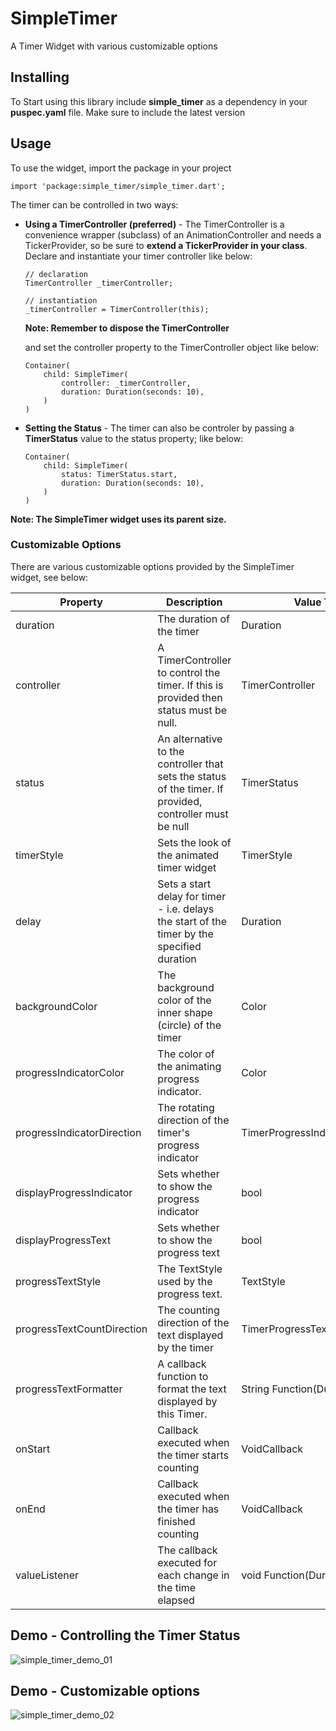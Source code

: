 # SimpleTimer

A Timer Widget with various customizable options

## Installing

To Start using this library include **simple_timer** as a dependency in your **puspec.yaml** file. 
Make sure to include the latest version

## Usage

To use the widget, import the package in your project

```
import 'package:simple_timer/simple_timer.dart';
```

The timer can be controlled in two ways:
* **Using a TimerController (preferred)** - The TimerController is a convenience wrapper (subclass) of an AnimationController and needs a TickerProvider, so be sure to **extend a TickerProvider in your class**. Declare and instantiate your timer controller like below:

    ```
    // declaration
    TimerController _timerController;

    // instantiation
    _timerController = TimerController(this);
    ```
    **Note: Remember to dispose the TimerController**

    and set the controller property to the TimerController object like below:

    ```
    Container(
        child: SimpleTimer(
            controller: _timerController,
            duration: Duration(seconds: 10),
        )
    )
    ```

* **Setting the Status** - The timer can also be controler by passing a **TimerStatus** value to the status property; like below:
    ```
    Container(
        child: SimpleTimer(
            status: TimerStatus.start,
            duration: Duration(seconds: 10),
        )
    )
    ```
**Note: The SimpleTimer widget uses its parent size.**

### Customizable Options
There are various customizable options provided by the SimpleTimer widget, see below:


<table>
<thead>
	<tr>
		<th>Property</th>
		<th>Description</th>
		<th>Value Type</th>
		<th>Default Value</th>
	</tr>
</thead>
<tbody>
	<tr>
		<td>duration</td>
		<td>The duration of the timer</td>
		<td>Duration</td>
		<td></td>
	</tr>
	<tr>
		<td>controller</td>
		<td>A TimerController to control the timer. If this is provided then status must be null.</td>
		<td>TimerController</td>
		<td></td>
	</tr>
	<tr>
		<td>status</td>
		<td>An alternative to the controller that sets the status of the timer. If provided, controller must be null</td>
		<td>TimerStatus</td>
		<td></td>
	</tr>
	<tr>
		<td>timerStyle</td>
		<td>Sets the look of the animated timer widget</td>
		<td>TimerStyle</td>
		<td>ring</td>
	</tr>
	<tr>
		<td>delay</td>
		<td>Sets a start delay for timer - i.e. delays the start of the timer by the specified duration</td>
		<td>Duration</td>
		<td>Duration(seconds: 0)</td>
	</tr>
	<tr>
		<td>backgroundColor</td>
		<td>The background color of the inner shape (circle) of the timer</td>
		<td>Color</td>
		<td>grey</td>
	</tr>
	<tr>
		<td>progressIndicatorColor</td>
		<td>The color of the animating progress indicator.</td>
		<td>Color</td>
		<td>green</td>
	</tr>
	<tr>
		<td>progressIndicatorDirection</td>
		<td>The rotating direction of the timer&#39;s progress indicator</td>
		<td>TimerProgressIndicatorDirection</td>
		<td>clockwise</td>
	</tr>
	<tr>
		<td>displayProgressIndicator</td>
		<td>Sets whether to show the progress indicator</td>
		<td>bool</td>
		<td>true</td>
	</tr>
	<tr>
		<td>displayProgressText</td>
		<td>Sets whether to show the progress text</td>
		<td>bool</td>
		<td>true</td>
	</tr>
	<tr>
		<td>progressTextStyle</td>
		<td>The TextStyle used by the progress text.</td>
		<td>TextStyle</td>
		<td></td>
	</tr>
	<tr>
		<td>progressTextCountDirection</td>
		<td>The counting direction of the text displayed by the timer</td>
		<td>TimerProgressTextCountDirection</td>
		<td>count_down</td>
	</tr>
	<tr>
		<td>progressTextFormatter</td>
		<td>A callback function to format the text displayed by this Timer.</td>
		<td>String Function(Duration)</td>
		<td>displays duration in MM:SS format</td>
	</tr>
	<tr>
		<td>onStart</td>
		<td>Callback executed when the timer starts counting</td>
		<td>VoidCallback</td>
		<td></td>
	</tr>
	<tr>
		<td>onEnd</td>
		<td>Callback executed when the timer has finished counting</td>
		<td>VoidCallback</td>
		<td></td>
	</tr>
	<tr>
		<td>valueListener</td>
		<td>The callback executed for each change in the time elapsed</td>
		<td>void Function(Duration)</td>
		<td></td>
	</tr>
</tbody>
</table>

## Demo - Controlling the Timer Status
![simple_timer_demo_01](https://user-images.githubusercontent.com/12571220/84502612-9c04c000-acb0-11ea-83d7-55ab37e04dd4.gif)

## Demo - Customizable options
![simple_timer_demo_02](https://user-images.githubusercontent.com/12571220/84502994-467ce300-acb1-11ea-9d92-90bbfe7bcf01.gif)
